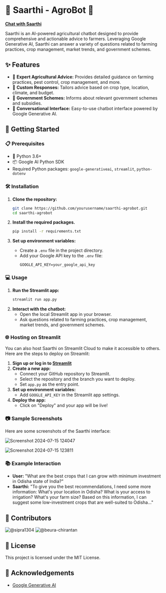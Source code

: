 # 🌾 Saarthi - AgroBot 🤖

**[Chat with Saarthi](https://huggingface.co/spaces/Sipra1304/AgrobotSaarthi)**

Saarthi is an AI-powered agricultural chatbot designed to provide comprehensive and actionable advice to farmers. Leveraging Google Generative AI, Saarthi can answer a variety of questions related to farming practices, crop management, market trends, and government schemes.

## ✨ Features
- 🌱 **Expert Agricultural Advice:** Provides detailed guidance on farming practices, pest control, crop management, and more.
- 🌾 **Custom Responses:** Tailors advice based on crop type, location, climate, and budget.
- 💸 **Government Schemes:** Informs about relevant government schemes and subsidies.
- 💬 **Conversational Interface:** Easy-to-use chatbot interface powered by Google Generative AI.

## 🚀 Getting Started

### 📋 Prerequisites
- 🐍 Python 3.6+
- 📦 Google AI Python SDK
- Required Python packages: `google-generativeai`, `streamlit`, `python-dotenv`

### 🛠 Installation
1. **Clone the repository:**
   ```sh
   git clone https://github.com/yourusername/saarthi-agrobot.git
   cd saarthi-agrobot
   ```

2. **Install the required packages.**
   ```sh
   pip install -r requirements.txt
   ```

3. **Set up environment variables:**
   - Create a `.env` file in the project directory.
   - Add your Google API key to the `.env` file:
     ```
     GOOGLE_API_KEY=your_google_api_key
     ```

### 💻 Usage
1. **Run the Streamlit app:**
   ```sh
   streamlit run app.py
   ```
2. **Interact with the chatbot:**
   - Open the local Streamlit app in your browser.
   - Ask questions related to farming practices, crop management, market trends, and government schemes.

### 🌐 Hosting on Streamlit
You can also host Saarthi on Streamlit Cloud to make it accessible to others. Here are the steps to deploy on Streamlit:

1. **Sign up or log in to [Streamlit](https://streamlit.io/)**
2. **Create a new app:**
   - Connect your GitHub repository to Streamlit.
   - Select the repository and the branch you want to deploy.
   - Set `app.py` as the entry point.
3. **Set up environment variables:**
   - Add `GOOGLE_API_KEY` in the Streamlit app settings.
4. **Deploy the app:**
   - Click on "Deploy" and your app will be live!

### 📷 Sample Screenshots
Here are some screenshots of the Saarthi interface:

![Screenshot 2024-07-15 124047](https://github.com/user-attachments/assets/ea8a8333-5832-453c-9ee5-f55b8180d533)


![Screenshot 2024-07-15 123811](https://github.com/user-attachments/assets/9916a730-84e6-4f8d-baa8-4470cc9c40f5)

### 📚 Example Interaction
- **User:** "What are the best crops that I can grow with minimum investment in Odisha state of India?"
- **Saarthi:** "To give you the best recommendations, I need some more information: What's your location in Odisha? What is your access to irrigation? What's your farm size? Based on this information, I can suggest some low-investment crops that are well-suited to Odisha..."

## 🤝 Contributors
![@sipra1304](https://github.com/sipra1304) ![@beura-chirantan](https://github.com/beura-chirantan)

## 📄 License
This project is licensed under the MIT License.

## 🙏 Acknowledgements
- [Google Generative AI](https://ai.google.dev/gemini-api/docs/get-started/python)
